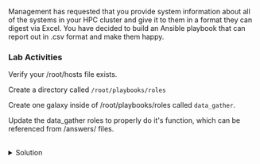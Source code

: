 Management has requested that you provide system information about all of the systems in your HPC cluster and give it to them in a format they can digest via Excel. You have decided to build an Ansible playbook that can report out in .csv format and make them happy.

### Lab Activities
Verify your /root/hosts file exists.

Create a directory called ` /root/playbooks/roles `

Create one galaxy inside of /root/playbooks/roles called ` data_gather `.

Update the data_gather roles to properly do it's function, which can be referenced from /answers/ files.


<br>
<details>
<summary>Solution</summary>

```plain
cat /root/hosts
```{{exec}}

make the directory structure as required.

```plain
mkdir -p /root/playbooks/roles
mkdir -p /root/playbooks/reports
cd /root/playbooks/roles
```{{exec}}

Note: You're now moved into that directory and can create the required role using ansible-galaxy command

```plain
ls -l
tree
ansible-galaxy init data_gather
```{{exec}}

and check

```plain
ls -l
tree
```{{exec}}

Copy the data_gather.yaml from /answers into data_gather.yaml so that it executes correctly.

```plain
cp /answers/data_gather.yaml /root/playbooks/data_gather.yaml
```{{exec}}

Now that you've done that examine the playbook to see what is going to happen and how the roles are inherited.

```plain
cat /root/playbooks/data_gather.yaml
```{{exec}}

Copy the main.yml from /answers into main.yml so that it executes correctly.

```plain
cp /answers/main.yml /root/playbooks/roles/data_gather/tasks/main.yml
```{{exec}}

Now that you've done that examine the playbook to see what is going to happen.

```plain
cat /root/playbooks/roles/data_gather/tasks/main.yml
```{{exec}}

Why do we have to run two different shell commands?

What is the iso8601_basic_short value going to do when ansible_date_time is called?

Copy the Jinja2 template from /answers into data_gather.j2 so that it can be reported out.

```plain
cp /answers/data_gather.j2 /root/playbooks/roles/data_gather/templates/data_gather.j2
```{{exec}}

Now that you've done that examine the Jinja2 to see what is going to be reported out

```plain
cat /root/playbooks/roles/data_gather/templates/data_gather.j2
```{{exec}}

You are now ready to move on to the next part of the lab

</details>